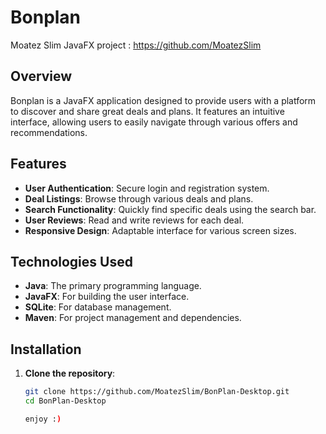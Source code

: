 # Bonplan
Moatez Slim JavaFX project : https://github.com/MoatezSlim
## Overview
Bonplan is a JavaFX application designed to provide users with a platform to discover and share great deals and plans. It features an intuitive interface, allowing users to easily navigate through various offers and recommendations.

## Features
- **User Authentication**: Secure login and registration system.
- **Deal Listings**: Browse through various deals and plans.
- **Search Functionality**: Quickly find specific deals using the search bar.
- **User Reviews**: Read and write reviews for each deal.
- **Responsive Design**: Adaptable interface for various screen sizes.

## Technologies Used
- **Java**: The primary programming language.
- **JavaFX**: For building the user interface.
- **SQLite**: For database management.
- **Maven**: For project management and dependencies.

## Installation

1. **Clone the repository**:
   ```bash
   git clone https://github.com/MoatezSlim/BonPlan-Desktop.git
   cd BonPlan-Desktop

   enjoy :)